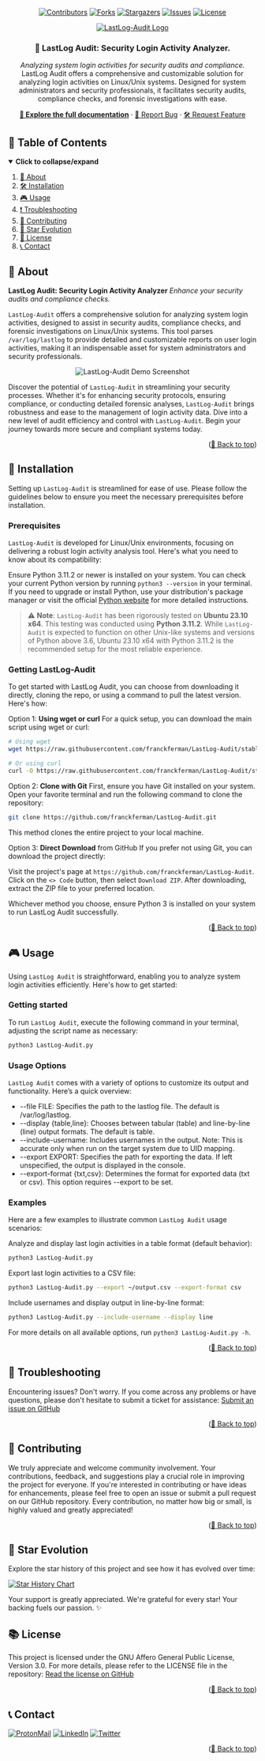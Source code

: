 <div id="top" align="center">

<!-- Shields Header -->
[![Contributors][contributors-shield]](https://github.com/franckferman/LastLog-Audit/graphs/contributors)
[![Forks][forks-shield]](https://github.com/franckferman/LastLog-Audit/network/members)
[![Stargazers][stars-shield]](https://github.com/franckferman/LastLog-Audit/stargazers)
[![Issues][issues-shield]](https://github.com/franckferman/LastLog-Audit/issues)
[![License][license-shield]](https://github.com/franckferman/LastLog-Audit/blob/stable/LICENSE)

<!-- Logo -->
<a href="https://github.com/franckferman/LastLog-Audit">
  <img src="https://raw.githubusercontent.com/franckferman/LastLog-Audit/stable/docs/github/graphical_resources/Logo-Without_background-LastLog-Audit.png" alt="LastLog-Audit Logo" width="auto" height="auto">
</a>

<!-- Title & Tagline -->
<h3 align="center">📝 LastLog Audit: Security Login Activity Analyzer.</h3>
<p align="center">
    <em>Analyzing system login activities for security audits and compliance.</em>
    <br>
     LastLog Audit offers a comprehensive and customizable solution for analyzing login activities on Linux/Unix systems. Designed for system administrators and security professionals, it facilitates security audits, compliance checks, and forensic investigations with ease.
</p>

<!-- Links & Demo -->
<p align="center">
    <a href="https://github.com/franckferman/LastLog-Audit/blob/stable/README.md" class="button-style"><strong>📘 Explore the full documentation</strong></a>
    ·
    <a href="https://github.com/franckferman/LastLog-Audit/issues">🐞 Report Bug</a>
    ·
    <a href="https://github.com/franckferman/LastLog-Audit/issues">🛠️ Request Feature</a>
</p>

</div>

## 📜 Table of Contents

<details open>
  <summary><strong>Click to collapse/expand</strong></summary>
  <ol>
    <li><a href="#-about">📖 About</a></li>
    <li><a href="#-installation">🛠️ Installation</a></li>
    <li><a href="#-usage">🎮 Usage</a></li>
    <li><a href="#-troubleshooting">❗ Troubleshooting</a></li>
    <li><a href="#-contributing">🤝 Contributing</a></li>
    <li><a href="#-star-evolution">🌠 Star Evolution</a></li>
    <li><a href="#-license">📜 License</a></li>
    <li><a href="#-contact">📞 Contact</a></li>
  </ol>
</details>

## 📖 About

**LastLog Audit: Security Login Activity Analyzer** _Enhance your security audits and compliance checks._

`LastLog-Audit` offers a comprehensive solution for analyzing system login activities, designed to assist in security audits, compliance checks, and forensic investigations on Linux/Unix systems. This tool parses `/var/log/lastlog` to provide detailed and customizable reports on user login activities, making it an indispensable asset for system administrators and security professionals.

<p align="center">
  <img src="https://raw.githubusercontent.com/franckferman/LastLog-Audit/stable/docs/github/graphical_resources/Screenshot-LastLog-Audit_Demo.png" alt="LastLog-Audit Demo Screenshot" width="auto" height="auto">
</p>

Discover the potential of `LastLog-Audit` in streamlining your security processes. Whether it's for enhancing security protocols, ensuring compliance, or conducting detailed forensic analyses, `LastLog-Audit` brings robustness and ease to the management of login activity data. Dive into a new level of audit efficiency and control with `LastLog-Audit`. Begin your journey towards more secure and compliant systems today.

<p align="right">(<a href="#top">🔼 Back to top</a>)</p>

## 🚀 Installation

Setting up `LastLog-Audit` is streamlined for ease of use. Please follow the guidelines below to ensure you meet the necessary prerequisites before installation.

### Prerequisites

`LastLog-Audit` is developed for Linux/Unix environments, focusing on delivering a robust login activity analysis tool. Here's what you need to know about its compatibility:

Ensure Python 3.11.2 or newer is installed on your system. You can check your current Python version by running `python3 --version` in your terminal. If you need to upgrade or install Python, use your distribution's package manager or visit the official [Python website](https://www.python.org/downloads/) for more detailed instructions.

> ⚠️ **Note**: `LastLog-Audit` has been rigorously tested on **Ubuntu 23.10 x64**. This testing was conducted using **Python 3.11.2**. While `LastLog-Audit` is expected to function on other Unix-like systems and versions of Python above 3.6, Ubuntu 23.10 x64 with Python 3.11.2 is the recommended setup for the most reliable experience.

### Getting LastLog-Audit

To get started with LastLog Audit, you can choose from downloading it directly, cloning the repo, or using a command to pull the latest version. Here's how:

Option 1: **Using wget or curl**
For a quick setup, you can download the main script using wget or curl:
```bash
# Using wget
wget https://raw.githubusercontent.com/franckferman/LastLog-Audit/stable/LastLog-Audit.py

# Or using curl
curl -O https://raw.githubusercontent.com/franckferman/LastLog-Audit/stable/LastLog-Audit.py
```

Option 2: **Clone with Git**
First, ensure you have Git installed on your system. Open your favorite terminal and run the following command to clone the repository:
```bash
git clone https://github.com/franckferman/LastLog-Audit.git
```

This method clones the entire project to your local machine.

Option 3: **Direct Download** from GitHub
If you prefer not using Git, you can download the project directly:

Visit the project's page at `https://github.com/franckferman/LastLog-Audit`.
Click on the `<> Code` button, then select `Download ZIP`.
After downloading, extract the ZIP file to your preferred location.

Whichever method you choose, ensure Python 3 is installed on your system to run LastLog Audit successfully.

<p align="right">(<a href="#top">🔼 Back to top</a>)</p>

## 🎮 Usage

Using `LastLog Audit` is straightforward, enabling you to analyze system login activities efficiently. Here's how to get started:

### **Getting started**

To run `LastLog Audit`, execute the following command in your terminal, adjusting the script name as necessary:
```bash
python3 LastLog-Audit.py
```

### Usage Options

`LastLog Audit` comes with a variety of options to customize its output and functionality. Here’s a quick overview:

- --file FILE: Specifies the path to the lastlog file. The default is /var/log/lastlog.
- --display {table,line}: Chooses between tabular (table) and line-by-line (line) output formats. The default is table.
- --include-username: Includes usernames in the output. Note: This is accurate only when run on the target system due to UID mapping.
- --export EXPORT: Specifies the path for exporting the data. If left unspecified, the output is displayed in the console.
- --export-format {txt,csv}: Determines the format for exported data (txt or csv). This option requires --export to be set.

### Examples

Here are a few examples to illustrate common `LastLog Audit` usage scenarios:

Analyze and display last login activities in a table format (default behavior):
```bash
python3 LastLog-Audit.py
```

Export last login activities to a CSV file:
```bash
python3 LastLog-Audit.py --export ~/output.csv --export-format csv
```

Include usernames and display output in line-by-line format:
```bash
python3 LastLog-Audit.py --include-username --display line
```

For more details on all available options, run `python3 LastLog-Audit.py -h`.

<p align="right">(<a href="#top">🔼 Back to top</a>)</p>

## 🔧 Troubleshooting

Encountering issues? Don't worry. If you come across any problems or have questions, please don't hesitate to submit a ticket for assistance: [Submit an issue on GitHub](https://github.com/franckferman/LastLog-Audit/issues)

<p align="right">(<a href="#top">🔼 Back to top</a>)</p>

## 🤝 Contributing

We truly appreciate and welcome community involvement. Your contributions, feedback, and suggestions play a crucial role in improving the project for everyone. If you're interested in contributing or have ideas for enhancements, please feel free to open an issue or submit a pull request on our GitHub repository. Every contribution, no matter how big or small, is highly valued and greatly appreciated!

<p align="right">(<a href="#top">🔼 Back to top</a>)</p>

## 🌠 Star Evolution

Explore the star history of this project and see how it has evolved over time:

<a href="https://star-history.com/#franckferman/LastLog-Audit&Timeline">
  <picture>
    <source media="(prefers-color-scheme: dark)" srcset="https://api.star-history.com/svg?repos=franckferman/LastLog-Audit&type=Timeline&theme=dark" />
    <img alt="Star History Chart" src="https://api.star-history.com/svg?repos=franckferman/LastLog-Audit&type=Timeline" />
  </picture>
</a>

Your support is greatly appreciated. We're grateful for every star! Your backing fuels our passion. ✨

## 📚 License

This project is licensed under the GNU Affero General Public License, Version 3.0. For more details, please refer to the LICENSE file in the repository: [Read the license on GitHub](https://github.com/franckferman/LastLog-Audit/blob/stable/LICENSE)

<p align="right">(<a href="#top">🔼 Back to top</a>)</p>

## 📞 Contact

[![ProtonMail][protonmail-shield]](mailto:contact@franckferman.fr) 
[![LinkedIn][linkedin-shield]](https://www.linkedin.com/in/franckferman)
[![Twitter][twitter-shield]](https://www.twitter.com/franckferman)

<p align="right">(<a href="#top">🔼 Back to top</a>)</p>

<!-- MARKDOWN LINKS & IMAGES -->
<!-- https://www.markdownguide.org/basic-syntax/#reference-style-links -->
[contributors-shield]: https://img.shields.io/github/contributors/franckferman/LastLog-Audit.svg?style=for-the-badge
[contributors-url]: https://github.com/franckferman/LastLog-Audit/graphs/contributors
[forks-shield]: https://img.shields.io/github/forks/franckferman/LastLog-Audit.svg?style=for-the-badge
[forks-url]: https://github.com/franckferman/LastLog-Audit/network/members
[stars-shield]: https://img.shields.io/github/stars/franckferman/LastLog-Audit.svg?style=for-the-badge
[stars-url]: https://github.com/franckferman/LastLog-Audit/stargazers
[issues-shield]: https://img.shields.io/github/issues/franckferman/LastLog-Audit.svg?style=for-the-badge
[issues-url]: https://github.com/franckferman/LastLog-Audit/issues
[license-shield]: https://img.shields.io/github/license/franckferman/LastLog-Audit.svg?style=for-the-badge
[license-url]: https://github.com/franckferman/LastLog-Audit/blob/stable/LICENSE
[protonmail-shield]: https://img.shields.io/badge/ProtonMail-8B89CC?style=for-the-badge&logo=protonmail&logoColor=blueviolet
[linkedin-shield]: https://img.shields.io/badge/-LinkedIn-black.svg?style=for-the-badge&logo=linkedin&colorB=blue
[twitter-shield]: https://img.shields.io/badge/-Twitter-black.svg?style=for-the-badge&logo=twitter&colorB=blue
